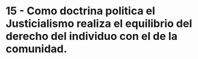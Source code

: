 # 15 - Como doctrina politica el Justicialismo realiza el equilibrio del derecho del individuo con el de la comunidad.

